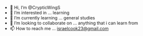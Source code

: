 - 👋 Hi, I’m @CrypticWingS
- 👀 I’m interested in ... learning
- 🌱 I’m currently learning ... general studies
- 💞️ I’m looking to collaborate on ...  anything that i can learn from
- 📫 How to reach me ... israelcook23@gmail.com

<!---
CrypticWingS/CrypticWingS is a ✨ special ✨ repository because its `README.md` (this file) appears on your GitHub profile.
You can click the Preview link to take a look at your changes.
--->
